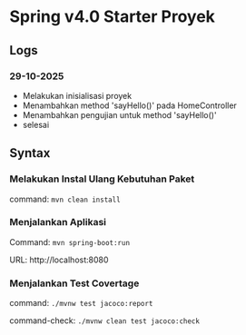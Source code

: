 # Spring v4.0 Starter Proyek

## Logs

### 29-10-2025

- Melakukan inisialisasi proyek
- Menambahkan method 'sayHello()' pada HomeController
- Menambahkan pengujian untuk method 'sayHello()'
- selesai 
## Syntax

### Melakukan Instal Ulang Kebutuhan Paket

command: `mvn clean install`

### Menjalankan Aplikasi

Command: `mvn spring-boot:run`

URL: http://localhost:8080

### Menjalankan Test Covertage

command: `./mvnw test jacoco:report`

command-check: `./mvnw clean test jacoco:check`



